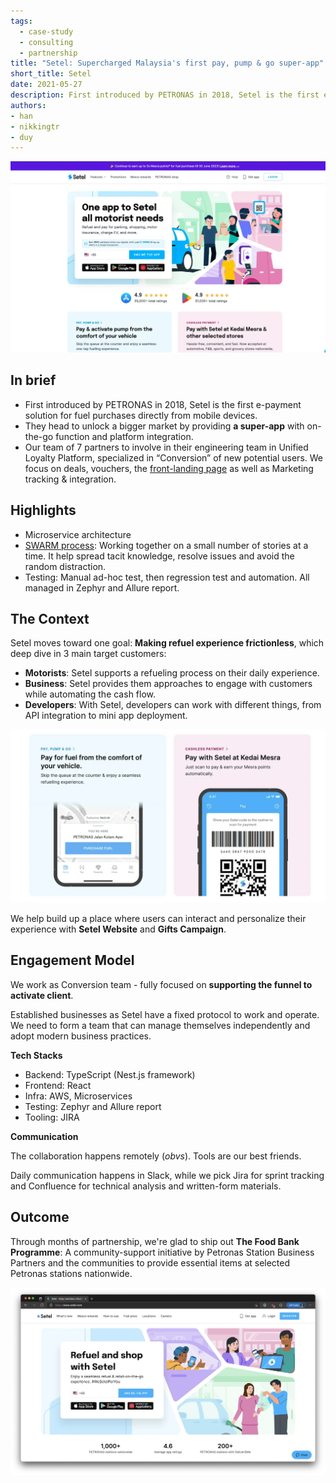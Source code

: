 ```yaml
---
tags: 
  - case-study
  - consulting
  - partnership
title: "Setel: Supercharged Malaysia's first pay, pump & go super-app"
short_title: Setel
date: 2021-05-27
description: First introduced by PETRONAS in 2018, Setel is the first e-payment solution for fuel purchases directly from mobile devices.They head to unlock a bigger market by providing a super-app with on-the-go function and platform integration.
authors: 
- han
- nikkingtr
- duy
---
```

![](assets/supercharged-setel-malaysias-first-pay-pump-go-super-app_85caa8bdd0121608f33b230e54fe563d_md5.webp)

## In brief
- First introduced by PETRONAS in 2018, Setel is the first e-payment solution for fuel purchases directly from mobile devices.
- They head to unlock a bigger market by providing **a super-app** with on-the-go function and platform integration.
- Our team of 7 partners to involve in their engineering team in Unified Loyalty Platform, specialized in “Conversion” of new potential users. We focus on deals, vouchers, the [front-landing page](https://www.setel.com/) as well as Marketing tracking & integration.

## Highlights
- Microservice architecture
- [SWARM process](https://open.nytimes.com/scrum-swarm-sprint-how-to-take-the-agile-process-and-make-it-your-own-b6416793ff7e): Working together on a small number of stories at a time. It help spread tacit knowledge, resolve issues and avoid the random distraction.
- Testing: Manual ad-hoc test, then regression test and automation. All managed in Zephyr and Allure report.

## The Context
Setel moves toward one goal: **Making refuel experience frictionless**, which deep dive in 3 main target customers:

- **Motorists**: Setel supports a refueling process on their daily experience. 
- **Business**: Setel provides them approaches to engage with customers while automating the cash flow.
- **Developers**: With Setel, developers can work with different things, from API integration to mini app deployment. 

![](assets/supercharged-setel-malaysias-first-pay-pump-go-super-app_ccd01facaa7b07ae954700b20a360ad1_md5.webp)

We help build up a place where users can interact and personalize their experience with **Setel Website** and **Gifts Campaign**.

## Engagement Model
We work as Conversion team - fully focused on **supporting the funnel to activate client**.

Established businesses as Setel have a fixed protocol to work and operate. We need to form a team that can manage themselves independently and adopt modern business practices.

**Tech Stacks**

- Backend: TypeScript (Nest.js framework)
- Frontend: React
- Infra: AWS, Microservices
- Testing: Zephyr and Allure report
- Tooling: JIRA

**Communication**

The collaboration happens remotely (*obvs*). Tools are our best friends.

Daily communication happens in Slack, while we pick Jira for sprint tracking and Confluence for technical analysis and written-form materials.

## Outcome
Through months of partnership, we're glad to ship out **The Food Bank Programme**: A community-support initiative by Petronas Station Business Partners and the communities to provide essential items at selected Petronas stations nationwide. 

![](assets/supercharged-setel-malaysias-first-pay-pump-go-super-app_ac414946573baa1c8baa276992a535d4_md5.webp)
